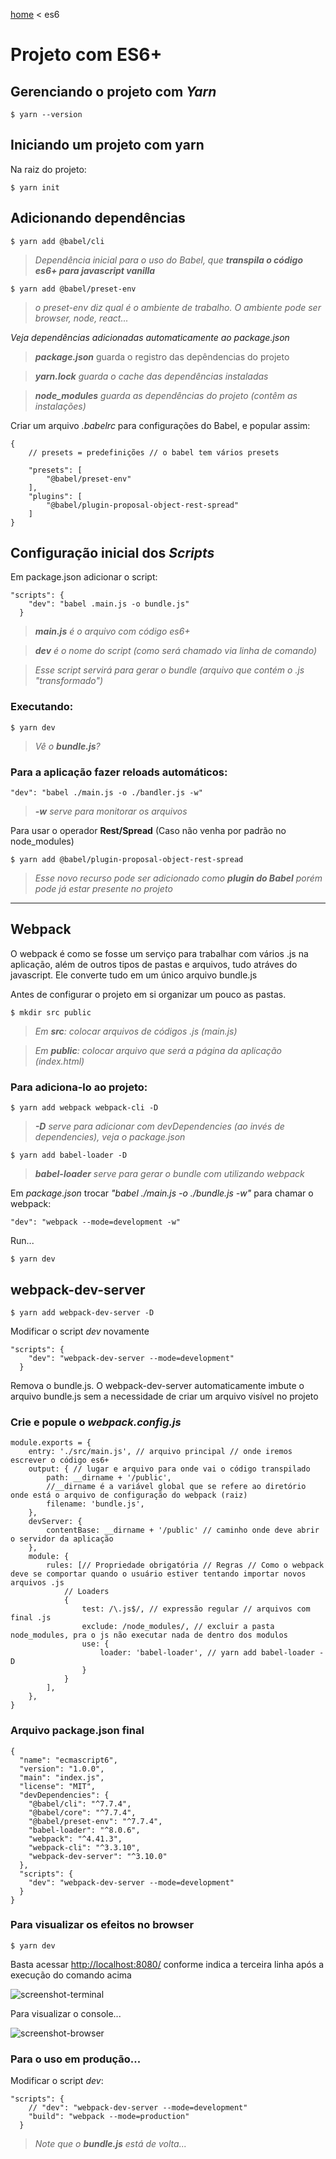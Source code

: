 [home](../README.md) < es6

# Projeto com ES6+

## Gerenciando o projeto com _Yarn_

`$ yarn --version`

## Iniciando um projeto com yarn

Na raiz do projeto:

`$ yarn init`

## Adicionando dependências

`$ yarn add @babel/cli`
>_Dependência inicial para o uso do Babel, que **transpila o código es6+ para javascript vanilla**_

`$ yarn add @babel/preset-env`
>_o preset-env diz qual é o ambiente de trabalho. O ambiente pode ser browser, node, react..._

_Veja dependências adicionadas automaticamente ao package.json_

>_**package.json**_ guarda o registro das depêndencias do projeto

>_**yarn.lock** guarda o cache das dependências instaladas_

>_**node_modules** guarda as dependências do projeto (contêm as instalações)_

Criar um arquivo _.babelrc_ para configurações do Babel, e popular assim:

```
{
	// presets = predefinições // o babel tem vários presets
	
	"presets": [
		"@babel/preset-env"
	], 
	"plugins": [
		"@babel/plugin-proposal-object-rest-spread"
	]
}
```
## Configuração inicial dos _Scripts_

Em package.json adicionar o script:

```
"scripts": {
    "dev": "babel .main.js -o bundle.js"
  }
  ```
  
  >_**main.js** é o arquivo com código es6+_
  
  >_**dev** é o nome do script (como será chamado via linha de comando)_
  
  >_Esse script servirá para gerar o bundle (arquivo que contém o .js "transformado")_

### Executando:

`$ yarn dev`
>_Vê o **bundle.js**?_

### Para a aplicação fazer reloads automáticos:

`"dev": "babel ./main.js -o ./bandler.js -w"`
>_**-w** serve para monitorar os arquivos_

Para usar o operador **Rest/Spread** (Caso não venha por padrão no node_modules) 

`$ yarn add @babel/plugin-proposal-object-rest-spread`
>_Esse novo recurso pode ser adicionado como **plugin do Babel** porém pode já estar presente no projeto_

--------------

## Webpack

O webpack é como se fosse um serviço para trabalhar com vários .js na aplicação, além de outros tipos de pastas e arquivos, tudo atráves do javascript. Ele converte tudo em um único arquivo bundle.js

Antes de configurar o projeto em si organizar um pouco as pastas.

`$ mkdir src public`

>_Em **src**: colocar arquivos de códigos .js (main.js)_

>_Em **public**: colocar arquivo que será a página da aplicação (index.html)_

### Para adiciona-lo ao projeto:

`$ yarn add webpack webpack-cli -D`
>_**-D** serve para adicionar com devDependencies (ao invés de dependencies), veja o package.json_

`$ yarn add babel-loader -D`
>_**babel-loader** serve para gerar o bundle com utilizando webpack_

Em _package.json_ trocar _"babel ./main.js -o ./bundle.js -w"_ para chamar o webpack:

`"dev": "webpack --mode=development -w"`

Run...

`$ yarn dev`

## webpack-dev-server

`$ yarn add webpack-dev-server -D`

Modificar o script _dev_ novamente

```
"scripts": {
    "dev": "webpack-dev-server --mode=development"
  }
```

Remova o bundle.js. O webpack-dev-server automaticamente imbute o arquivo bundle.js sem a necessidade de criar um arquivo visível no projeto

### Crie e popule o _webpack.config.js_

```
module.exports = {
    entry: './src/main.js', // arquivo principal // onde iremos escrever o código es6+
    output: { // lugar e arquivo para onde vai o código transpilado
        path: __dirname + '/public', 
        //__dirname é a variável global que se refere ao diretório onde está o arquivo de configuração do webpack (raiz) 
        filename: 'bundle.js',
    },
    devServer: {
        contentBase: __dirname + '/public' // caminho onde deve abrir o servidor da aplicação
    },
    module: {
        rules: [// Propriedade obrigatória // Regras // Como o webpack deve se comportar quando o usuário estiver tentando importar novos arquivos .js
            // Loaders
            {
                test: /\.js$/, // expressão regular // arquivos com final .js
                exclude: /node_modules/, // excluir a pasta node_modules, pra o js não executar nada de dentro dos modulos
                use: {
                    loader: 'babel-loader', // yarn add babel-loader -D
                }
            }
        ],
    },
}
```

### Arquivo package.json final

```
{
  "name": "ecmascript6",
  "version": "1.0.0",
  "main": "index.js",
  "license": "MIT",
  "devDependencies": {
    "@babel/cli": "^7.7.4",
    "@babel/core": "^7.7.4",
    "@babel/preset-env": "^7.7.4",
    "babel-loader": "^8.0.6",
    "webpack": "^4.41.3",
    "webpack-cli": "^3.3.10",
    "webpack-dev-server": "^3.10.0"
  },
  "scripts": {
    "dev": "webpack-dev-server --mode=development"
  }
}
```

### Para visualizar os efeitos no browser

`$ yarn dev`

Basta acessar <http://localhost:8080/> conforme indica a terceira linha após a execução do comando acima

![screenshot-terminal](../images/screenshot-terminal.png)

Para visualizar o console...

![screenshot-browser](../images/screenshot-browser.png)

### Para o uso em produção...

Modificar o script _dev_:

```
"scripts": {
	// "dev": "webpack-dev-server --mode=development"
	"build": "webpack --mode=production"
  }
  ```
  
  >_Note que o **bundle.js** está de volta..._